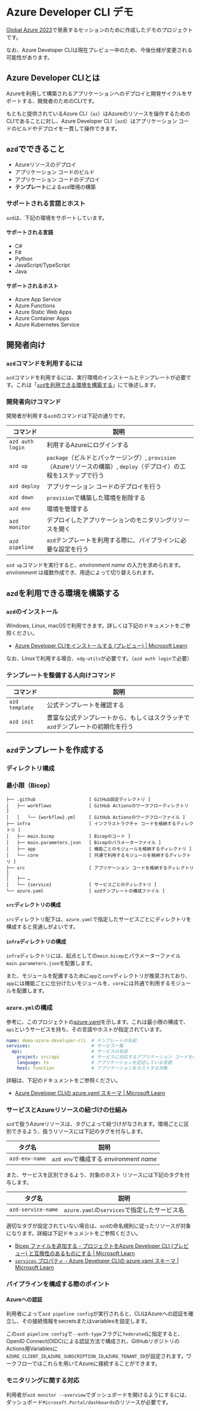 # Azure Developer CLI デモ

[Global Azure 2023](https://jazug.connpass.com/event/279068/)で発表するセッションのために作成したデモのプロジェクトです。

なお、Azure Developer CLIは現在プレビュー中のため、今後仕様が変更される可能性があります。

## Azure Developer CLIとは

Azureを利用して構築されるアプリケーションへのデプロイと開発サイクルをサポートする、開発者のためのCLIです。

もともと提供されているAzure CLI（`az`）はAzureのリソースを操作するためのCLIであることに対し、Azure Developer CLI（`azd`）はアプリケーション コードのビルドやデプロイを一貫して操作できます。

## `azd`でできること

- Azureリソースのデプロイ
- アプリケーション コードのビルド
- アプリケーション コードのデプロイ
- **テンプレート**による`azd`環境の構築

### サポートされる言語とホスト

`azd`は、下記の環境をサポートしています。

#### サポートされる言語
- C#
- F#
- Python
- JavaScript/TypeScript
- Java

#### サポートされるホスト

- Azure App Service
- Azure Functions
- Azure Static Web Apps
- Azure Container Apps
- Azure Kubernetes Service

## 開発者向け

### `azd`コマンドを利用するには

`azd`コマンドを利用するには、実行環境のインストールとテンプレートが必要です。これは「[`azd`を利用できる環境を構築する](#azdを利用できる環境を構築する)」にて後述します。

### 開発者向けコマンド

開発者が利用する`azd`のコマンドは下記の通りです。

| コマンド | 説明 |
|----|----|
| `azd auth login` | 利用するAzureにログインする |
| `azd up` | `package`（ビルドとパッケージング）, `provision`（Azureリソースの構築）, `deploy`（デプロイ）の工程を1ステップで行う |
| `azd deploy` | アプリケーション コードのデプロイを行う |
| `azd down` | `provision`で構築した環境を削除する |
| `azd env` | 環境を管理する |
| `azd monitor` | デプロイしたアプリケーションのモニタリングリソースを開く |
| `azd pipeline` | `azd`テンプレートを利用する際に、パイプラインに必要な設定を行う |

`azd up`コマンドを実行すると、_environment name_ の入力を求められます。_environment_ は複数作成でき、用途によって切り替えられます。

## `azd`を利用できる環境を構築する

### `azd`のインストール

Windows, Linux, macOSで利用できます。詳しくは下記のドキュメントをご参照ください。

- [Azure Developer CLIをインストールする (プレビュー) | Microsoft Learn](https://learn.microsoft.com/ja-jp/azure/developer/azure-developer-cli/install-azd)

なお、Linuxで利用する場合、`xdg-utils`が必要です。（`azd auth login`で必要）

### テンプレートを整備する人向けコマンド

| コマンド | 説明 |
|----|----|
| `azd template` | 公式テンプレートを確認する |
| `azd init` | 豊富な公式テンプレートから、もしくはスクラッチで`azd`テンプレートの初期化を行う |

## `azd`テンプレートを作成する

### ディレクトリ構成

### 最小限（Bicep）

```
├── .github                    [ GitHub設定ディレクトリ ]
│   ├── workflows              [ GitHub Actionsのワークフローディレクトリ ]
│   │   └── {workflow}.yml     [ GitHub Actionsのワークフローファイル ]
├── infra                      [ インフラストラクチャ コードを格納するディレクトリ ]
│   ├── main.bicep             [ Bicepのコード ]
│   ├── main.parameters.json   [ Bicepのパラメーターファイル ]
│   ├── app                    [ 機能ごとのモジュールを格納するディレクトリ ]
│   └── core                   [ 共通で利用するモジュールを格納するディレクトリ ]
├── src                        [ アプリケーション コードを格納するディレクトリ ]
│   ├── …
│   └── {service}              [ サービスごとのディレクトリ ]
└── azure.yaml                 [ azdテンプレートの構成ファイル ]
```

#### `src`ディレクトリの構成

`src`ディレクトリ配下は、`azure.yaml`で指定したサービスごとにディレクトリを構成すると見通しがよいです。

#### `infra`ディレクトリの構成

`infra`ディレクトリには、起点としての`main.bicep`とパラメーターファイル`main.parameters.json`を配置します。

また、モジュールを配置するために`app`と`core`ディレクトリが推奨されており、`app`には機能ごとに仕分けたいモジュールを、`core`には共通で利用するモジュールを配置します。

### `azure.yml`の構成

参考に、このプロジェクトの[azure.yaml](./azure.yaml)を示します。これは最小限の構成で、`api`というサービスを持ち、その言語やホストが指定されています。

```yaml
name: demo-azure-developer-cli  # テンプレートの名前
services:                       # サービス一覧
  api:                          # サービスの名前
    project: src/api            # サービスに対応するアプリケーション コードを格納しているディレクトリ
    language: ts                # アプリケーションを記述している言語
    host: function              # アプリケーションをホストする対象
```

詳細は、下記のドキュメントをご参照ください。

- [Azure Developer CLIの azure.yaml スキーマ | Microsoft Learn](https://learn.microsoft.com/ja-jp/azure/developer/azure-developer-cli/azd-schema)

### サービスとAzureリソースの紐づけの仕組み

`azd`で扱うAzureリソースは、タグによって紐づけがなされます。環境ごとに区別できるよう、扱うリソースには下記のタグを付与します。

| タグ名 | 説明 |
|----|----|
| `azd-env-name` | `azd env`で構成する _environment name_ |

また、サービスを区別できるよう、対象のホスト リソースには下記のタグを付与します。

| タグ名 | 説明 |
|----|----|
| `azd-service-name` | `azure.yaml`の`services`で指定したサービス名 |

適切なタグが設定されていない場合は、`azd`の命名規則に従ったリソースが対象になります。詳細は下記ドキュメントをご参照ください。

- [Bicep ファイルを追加する - プロジェクトをAzure Developer CLI (プレビュー) と互換性のあるものにする | Microsoft Learn](https://learn.microsoft.com/ja-jp/azure/developer/azure-developer-cli/make-azd-compatible?pivots=azd-create#add-bicep-files)
- [`services` プロパティ - Azure Developer CLIの azure.yaml スキーマ | Microsoft Learn](https://learn.microsoft.com/ja-jp/azure/developer/azure-developer-cli/azd-schema#services-properties)

### パイプラインを構成する際のポイント

#### Azureへの認証

利用者によって`azd pipeline config`が実行されると、CLIはAzureへの認証を確立し、その接続情報をsecretsまたはvariablesを設定します。

この`azd pipeline config`で`--auth-type`フラグに`federated`に指定すると、OpenID Connect(OIDC)による認証方法で構成され、GitHubリポジトリのActions用Variablesに`AZURE_CLIENT_ID`,`AZURE_SUBSCRIPTION_ID`,`AZURE_TENANT_ID`が設定されます。ワークフローではこれらを用いてAzureに接続することができます。

### モニタリングに関する対応

利用者が`azd monitor --overview`でダッシュボードを開けるようにするには、ダッシュボード`Microsoft.Portal/dashboards`のリソースが必要です。
